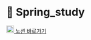# 🍂 Spring_study

[<img src="https://upload.wikimedia.org/wikipedia/commons/e/e9/Notion-logo.svg" alt="Notion" width="20"/> 노션 바로가기](https://www.notion.so/spring-269aafc07cb8809c8a52f34ed8cc1a0f?source=copy_link)
